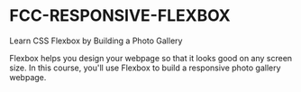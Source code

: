 # FCC-RESPONSIVE-FLEXBOX

Learn CSS Flexbox by Building a Photo Gallery

Flexbox helps you design your webpage so that it looks good on any screen size.
In this course, you'll use Flexbox to build a responsive photo gallery webpage.
